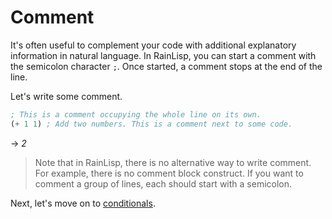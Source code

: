 ﻿# Comment
It's often useful to complement your code with additional explanatory information in natural language.
In RainLisp, you can start a comment with the semicolon character `;`.
Once started, a comment stops at the end of the line.

Let's write some comment.

```scheme
; This is a comment occupying the whole line on its own.
(+ 1 1) ; Add two numbers. This is a comment next to some code.
```
-> *2*

> Note that in RainLisp, there is no alternative way to write comment.
For example, there is no comment block construct.
If you want to comment a group of lines, each should start with a semicolon.

Next, let's move on to [conditionals](conditionals.md).
